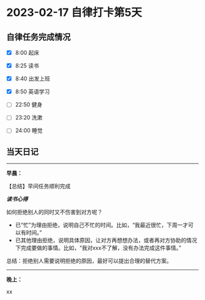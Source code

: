 # 2023-02-17 自律打卡第5天

## 自律任务完成情况

- [x] 8:00 起床 
- [x] 8:25 读书
- [x] 8:40 出发上班 
- [x] 8:50 英语学习

- [ ] 22:50 健身
- [ ] 23:20 洗漱
- [ ] 24:00 睡觉


## 当天日记

---
**早晨：**

【总结】早间任务顺利完成

***读书心得***

如何拒绝别人的同时又不伤害到对方呢？

- 已“忙”为理由拒绝，说明自己不忙的时间。比如，“我最近很忙，下周一才可以有时间。”
- 已其他理由拒绝，说明具体原因，让对方再想想办法，或者再对方协助的情况下完成要做的事情。比如，“我对xxx不了解，没有办法完成这件事情。”

总结：拒绝别人需要说明拒绝的原因，最好可以提出合理的替代方案。

---

**晚上：**

xx

